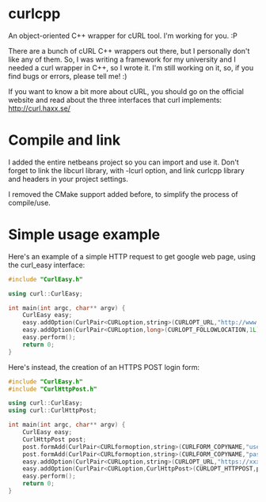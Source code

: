 curlcpp
=======

An object-oriented C++ wrapper for cURL tool. I'm working for you. :P

There are a bunch of cURL C++ wrappers out there, but I personally don't like any of them. So, I was writing a framework for my university and I needed a curl wrapper in C++, so I wrote it.
I'm still working on it, so, if you find bugs or errors, please tell me! :)

If you want to know a bit more about cURL, you should go on the official website and read about the three interfaces that curl implements: http://curl.haxx.se/

Compile and link
================

I added the entire netbeans project so you can import and use it. Don't forget to link the libcurl library, with -lcurl option, and link curlcpp library and headers in your project settings.

I removed the CMake support added before, to simplify the process of compile/use.

Simple usage example
====================

Here's an example of a simple HTTP request to get google web page, using the curl_easy interface:

`````c++
#include "CurlEasy.h"

using curl::CurlEasy;

int main(int argc, char** argv) {
    CurlEasy easy;
    easy.addOption(CurlPair<CURLoption,string>(CURLOPT_URL,"http://www.google.it") );
    easy.addOption(CurlPair<CURLoption,long>(CURLOPT_FOLLOWLOCATION,1L) );
    easy.perform();
    return 0;
}
`````

Here's instead, the creation of an HTTPS POST login form:

`````c++
#include "CurlEasy.h"
#include "CurlHttpPost.h"

using curl::CurlEasy;
using curl::CurlHttpPost;

int main(int argc, char** argv) {
    CurlEasy easy;
    CurlHttpPost post;
    post.formAdd(CurlPair<CURLformoption,string>(CURLFORM_COPYNAME,"user"),CurlPair<CURLformoption,string>(CURLFORM_COPYCONTENTS,"username"));
    post.formAdd(CurlPair<CURLformoption,string>(CURLFORM_COPYNAME,"passw"),CurlPair<CURLformoption,string>(CURLFORM_COPYCONTENTS,"password"));
    easy.addOption(CurlPair<CURLoption,string>(CURLOPT_URL,"https://xxx.xxxxx"));
    easy.addOption(CurlPair<CURLoption,CurlHttpPost>(CURLOPT_HTTPPOST,post));
    easy.perform();
    return 0;
}
`````
